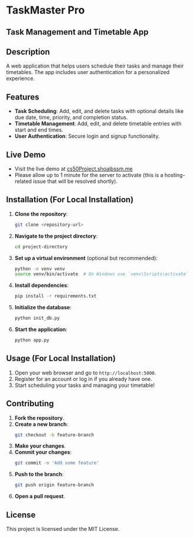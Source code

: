 # TaskMaster Pro
## Task Management and Timetable App

## Description
A web application that helps users schedule their tasks and manage their timetables. The app includes user authentication for a personalized experience.

## Features
- **Task Scheduling**: Add, edit, and delete tasks with optional details like due date, time, priority, and completion status.
- **Timetable Management**: Add, edit, and delete timetable entries with start and end times.
- **User Authentication**: Secure login and signup functionality.

## Live Demo
- Visit the live demo at [cs50Project.shoaibssm.me](http://cs50Project.shoaibssm.me)
- Please allow up to 1 minute for the server to activate (this is a hosting-related issue that will be resolved shortly).

## Installation (For Local Installation)
1. **Clone the repository**:
    ```sh
    git clone <repository-url>
    ```

2. **Navigate to the project directory**:
    ```sh
    cd project-directory
    ```

3. **Set up a virtual environment** (optional but recommended):
    ```sh
    python -m venv venv
    source venv/bin/activate  # On Windows use `venv\Scripts\activate`
    ```

4. **Install dependencies**:
    ```sh
    pip install -r requirements.txt
    ```

5. **Initialize the database**:
    ```sh
    python init_db.py
    ```

6. **Start the application**:
    ```sh
    python app.py
    ```

## Usage (For Local Installation)
1. Open your web browser and go to `http://localhost:5000`.
2. Register for an account or log in if you already have one.
3. Start scheduling your tasks and managing your timetable!

## Contributing
1. **Fork the repository**.
2. **Create a new branch**:
    ```sh
    git checkout -b feature-branch
    ```
3. **Make your changes**.
4. **Commit your changes**:
    ```sh
    git commit -m 'Add some feature'
    ```
5. **Push to the branch**:
    ```sh
    git push origin feature-branch
    ```
6. **Open a pull request**.

## License
This project is licensed under the MIT License.